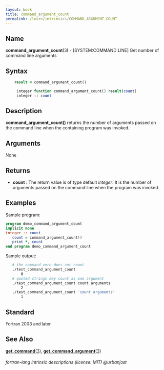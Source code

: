 ```yaml
---
layout: book
title: command_argument_count
permalink: /learn/intrinsics/COMMAND_ARGUMENT_COUNT
---
```

## __Name__

__command\_argument\_count__(3) - \[SYSTEM:COMMAND LINE\] Get number of command line arguments

## __Syntax__
```fortran
    result = command_argument_count()

     integer function command_argument_count() result(count)
     integer :: count
```
## __Description__

__command\_argument\_count()__ returns the number of arguments passed on the
command line when the containing program was invoked.

## __Arguments__

None

## __Returns__

  - __count__
    : The return value is of type default _integer_. It is the number of
    arguments passed on the command line when the program was invoked.

## __Examples__

Sample program:

```fortran
program demo_command_argument_count
implicit none
integer :: count
   count = command_argument_count()
   print *, count
end program demo_command_argument_count
```

Sample output:

```bash
   # the command verb does not count
   ./test_command_argument_count
       0
   # quoted strings may count as one argument
   ./test_command_argument_count count arguments
       2
   ./test_command_argument_count 'count arguments'
       1
```
## __Standard__

Fortran 2003 and later

## __See Also__

[__get\_command__(3)](GET_COMMAND),
[__get\_command\_argument__(3)](GET_COMMAND_ARGUMENT)

###### fortran-lang intrinsic descriptions (license: MIT) @urbanjost
